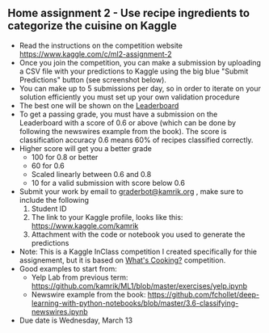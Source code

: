 ## Home assignment 2 - Use recipe ingredients to categorize the cuisine on Kaggle
 - Read the instructions on the competition website https://www.kaggle.com/c/ml2-assignment-2
 - Once you join the competition, you can make a submission by uploading a CSV file with your predictions to Kaggle using the big blue "Submit Predictions" button (see screenshot below).
 - You can make up to 5 submissions per day, so in order to iterate on your solution efficiently you must set up your own validation procedure
 - The best one will be shown on the [Leaderboard](https://www.kaggle.com/c/house-prices-advanced-regression-techniques/leaderboard)
 - To get a passing grade, you must have a submission on the Leaderboard with a score of 0.6 or above (which can be done by following the newswires example from the book). The score is classification accuracy 0.6 means 60% of recipes classified correctly.
 - Higher score will get you a better grade
   - 100 for 0.8 or better
   - 60 for 0.6
   - Scaled linearly between 0.6 and 0.8
   - 10 for a valid submission with score below 0.6
 - Submit your work by email to graderbot@kamrik.org , make sure to include the following
   1. Student ID
   1. The link to your Kaggle profile, looks like this: https://www.kaggle.com/kamrik
   1. Attachment with the code or notebook you used to generate the predictions
 - Note: This is a Kaggle InClass competition I created specifically for thie assignement, but it is based on [What's Cooking?](https://www.kaggle.com/c/whats-cooking) competition.
 - Good examples to start from:
   - Yelp Lab from previous term: https://github.com/kamrik/ML1/blob/master/exercises/yelp.ipynb
   - Newswire example from the book: https://github.com/fchollet/deep-learning-with-python-notebooks/blob/master/3.6-classifying-newswires.ipynb
 - Due date is Wednesday, March 13
